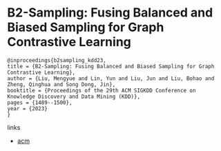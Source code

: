 # B2-Sampling: Fusing Balanced and Biased Sampling for Graph Contrastive Learning

```
@inproceedings{b2sampling_kdd23,
title = {B2-Sampling: Fusing Balanced and Biased Sampling for Graph Contrastive Learning},
author = {Liu, Mengyue and Lin, Yun and Liu, Jun and Liu, Bohao and Zheng, Qinghua and Song Dong, Jin},
booktitle = {Proceedings of the 29th ACM SIGKDD Conference on Knowledge Discovery and Data Mining (KDD)},
pages = {1489--1500},
year = {2023}
}
```

links
- [acm](https://dl.acm.org/doi/10.1145/3580305.3599262)
